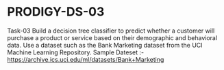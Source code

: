 # PRODIGY-DS-03

Task-03
Build a decision tree classifier to predict whether a customer will purchase a product or service based on their demographic and behavioral data. 
Use a dataset such as the Bank Marketing dataset from the UCI Machine Learning Repository.
Sample Dateset :- https://archive.ics.uci.edu/ml/datasets/Bank+Marketing



